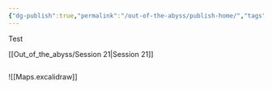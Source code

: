 ```yaml
---
{"dg-publish":true,"permalink":"/out-of-the-abyss/publish-home/","tags":["gardenEntry"],"dgHomeLink":true,"dgShowBacklinks":true,"dgShowLocalGraph":true}
---
```


Test

[[Out_of_the_abyss/Session 21\|Session 21]]

```

```


<style> .container {font-family: sans-serif; text-align: center;} .button-wrapper button {z-index: 1;height: 40px; width: 100px; margin: 10px;padding: 5px;} .excalidraw .App-menu_top .buttonList { display: flex;} .excalidraw-wrapper { height: 800px; margin: 50px; position: relative;} :root[dir="ltr"] .excalidraw .layer-ui__wrapper .zen-mode-transition.App-menu_bottom--transition-left {transform: none;} </style><script src="https://cdn.jsdelivr.net/npm/react@17/umd/react.production.min.js"></script><script src="https://cdn.jsdelivr.net/npm/react-dom@17/umd/react-dom.production.min.js"></script><script type="text/javascript" src="https://cdn.jsdelivr.net/npm/@excalidraw/excalidraw@0/dist/excalidraw.production.min.js"></script><div id="Publish_Home_2024-03-16_2202.56.excalidraw.md1"></div><script>(function(){const InitialData={"type":"excalidraw","version":2,"source":"https://github.com/zsviczian/obsidian-excalidraw-plugin/releases/tag/2.0.17","elements":[{"type":"freedraw","version":82,"versionNonce":60299728,"isDeleted":false,"id":"jkWMn-ZKHq98ldqbT5BqH","fillStyle":"solid","strokeWidth":2,"strokeStyle":"solid","roughness":1,"opacity":100,"angle":0,"x":-74,"y":-361.2421875,"strokeColor":"#1e1e1e","backgroundColor":"transparent","width":79,"height":89,"seed":1298051376,"groupIds":[],"frameId":null,"roundness":null,"boundElements":[],"updated":1710622983655,"link":null,"locked":false,"points":[[0,0],[-1,0],[-6,-2],[-16,-3],[-21,-3],[-25,-3],[-29,-3],[-33,-2],[-37,0],[-40,3],[-42,5],[-44,7],[-44,8],[-46,11],[-46,13],[-47,16],[-47,18],[-47,21],[-47,24],[-46,26],[-45,28],[-41,31],[-38,34],[-34,36],[-24,41],[-22,43],[-18,46],[-17,46],[-11,51],[-7,54],[-4,57],[-1,61],[1,65],[1,66],[1,68],[1,71],[0,74],[-1,76],[-3,79],[-5,81],[-8,83],[-10,84],[-13,85],[-17,86],[-22,86],[-25,86],[-29,86],[-34,85],[-36,83],[-36,82],[-37,80],[-39,74],[-40,69],[-40,58],[-40,47],[-39,43],[-38,41],[-37,41],[-36,41],[-32,41],[-27,41],[-13,41],[-5,41],[4,41],[23,38],[31,34],[32,32],[32,30],[32,27],[32,19],[29,11],[24,5],[19,0],[18,0],[17,0],[16,0],[15,0],[13,0],[12,0],[10,0],[10,0]],"lastCommittedPoint":null,"simulatePressure":true,"pressures":[]},{"type":"freedraw","version":21,"versionNonce":862738384,"isDeleted":false,"id":"uu-b0I5VvRjng73csA-kD","fillStyle":"solid","strokeWidth":2,"strokeStyle":"solid","roughness":1,"opacity":100,"angle":0,"x":-17,"y":-359.2421875,"strokeColor":"#1e1e1e","backgroundColor":"transparent","width":48,"height":41,"seed":1857963312,"groupIds":[],"frameId":null,"roundness":null,"boundElements":[],"updated":1710622985153,"link":null,"locked":false,"points":[[0,0],[0,3],[0,5],[0,14],[-2,27],[-4,33],[-4,34],[-4,36],[-4,37],[-4,38],[-4,40],[-4,41],[-2,41],[1,41],[6,41],[13,41],[29,41],[42,41],[44,41],[44,41]],"lastCommittedPoint":null,"simulatePressure":true,"pressures":[]},{"type":"freedraw","version":32,"versionNonce":193533904,"isDeleted":false,"id":"DtOPy7bgASBw10A2ZiY0W","fillStyle":"solid","strokeWidth":2,"strokeStyle":"solid","roughness":1,"opacity":100,"angle":0,"x":18,"y":-354.2421875,"strokeColor":"#1e1e1e","backgroundColor":"transparent","width":6,"height":54,"seed":749774640,"groupIds":[],"frameId":null,"roundness":null,"boundElements":[],"updated":1710622986361,"link":null,"locked":false,"points":[[0,0],[-1,0],[-2,0],[-2,3],[-3,7],[-3,9],[-4,11],[-4,13],[-6,21],[-6,23],[-6,24],[-6,28],[-6,29],[-6,30],[-6,33],[-6,35],[-6,36],[-6,37],[-6,38],[-6,39],[-6,40],[-6,42],[-6,43],[-6,44],[-6,46],[-6,47],[-6,49],[-6,50],[-6,51],[-6,54],[-6,54]],"lastCommittedPoint":null,"simulatePressure":true,"pressures":[]},{"id":"txmCmJmLzIQVcMeOpy5G1","type":"image","x":-92.5,"y":-481.86328125,"width":99,"height":99,"angle":0,"strokeColor":"transparent","backgroundColor":"transparent","fillStyle":"solid","strokeWidth":2,"strokeStyle":"solid","roughness":1,"opacity":100,"groupIds":[],"frameId":null,"roundness":null,"seed":878148400,"version":122,"versionNonce":938447664,"isDeleted":false,"boundElements":null,"updated":1710623426836,"link":null,"locked":false,"status":"pending","fileId":"8082bca23ff5714a0c71a15393c290c3313fa8c0","scale":[1,1]}],"appState":{"theme":"light","viewBackgroundColor":"#ffffff","currentItemStrokeColor":"#1e1e1e","currentItemBackgroundColor":"transparent","currentItemFillStyle":"solid","currentItemStrokeWidth":2,"currentItemStrokeStyle":"solid","currentItemRoughness":1,"currentItemOpacity":100,"currentItemFontFamily":1,"currentItemFontSize":20,"currentItemTextAlign":"left","currentItemStartArrowhead":null,"currentItemEndArrowhead":"arrow","scrollX":309.75,"scrollY":558.12109375,"zoom":{"value":2},"currentItemRoundness":"round","gridSize":null,"gridColor":{"Bold":"#C9C9C9FF","Regular":"#EDEDEDFF"},"currentStrokeOptions":null,"previousGridSize":null,"frameRendering":{"enabled":true,"clip":true,"name":true,"outline":true}},"files":{}};InitialData.scrollToContent=true;App=()=>{const e=React.useRef(null),t=React.useRef(null),[n,i]=React.useState({width:void 0,height:void 0});return React.useEffect(()=>{i({width:t.current.getBoundingClientRect().width,height:t.current.getBoundingClientRect().height});const e=()=>{i({width:t.current.getBoundingClientRect().width,height:t.current.getBoundingClientRect().height})};return window.addEventListener("resize",e),()=>window.removeEventListener("resize",e)},[t]),React.createElement(React.Fragment,null,React.createElement("div",{className:"excalidraw-wrapper",ref:t},React.createElement(ExcalidrawLib.Excalidraw,{ref:e,width:n.width,height:n.height,initialData:InitialData,viewModeEnabled:!0,zenModeEnabled:!0,gridModeEnabled:!1})))},excalidrawWrapper=document.getElementById("Publish_Home_2024-03-16_2202.56.excalidraw.md1");ReactDOM.render(React.createElement(App),excalidrawWrapper);})();</script>

![[Maps.excalidraw]]

<div id="Maps_-_Kopieexcalidraw.md2"></div><script>(function(){const InitialData={"type":"excalidraw","version":2,"source":"https://github.com/zsviczian/obsidian-excalidraw-plugin/releases/tag/2.0.17","elements":[{"type":"image","version":1144,"versionNonce":196485071,"isDeleted":false,"id":"Qo_m4hejBDRnYr2sAm9DZ","fillStyle":"hachure","strokeWidth":1,"strokeStyle":"solid","roughness":1,"opacity":100,"angle":0,"x":-246.23181626368932,"y":-435.55256131268584,"strokeColor":"transparent","backgroundColor":"transparent","width":2748.1616504392077,"height":1885.0671320981442,"seed":795328097,"groupIds":[],"frameId":null,"roundness":{"type":2},"boundElements":[],"updated":1690576705964,"link":null,"locked":true,"status":"saved","fileId":"d677eee279fb63ade75aeaae46cdda3a4a50af79","scale":[1,1]},{"type":"rectangle","version":30,"versionNonce":1520389615,"isDeleted":false,"id":"Ohi_8UKf-2YuZkAeKepD1","fillStyle":"solid","strokeWidth":4,"strokeStyle":"solid","roughness":1,"opacity":100,"angle":0,"x":1200.5,"y":426.84296874999995,"strokeColor":"#c92a2a","backgroundColor":"transparent","width":26,"height":24,"seed":374742728,"groupIds":[],"frameId":null,"roundness":{"type":3},"boundElements":[],"updated":1690576705964,"link":null,"locked":false},{"type":"rectangle","version":58,"versionNonce":473435265,"isDeleted":false,"id":"46LHWjiCasP_xgKdNI3ai","fillStyle":"hachure","strokeWidth":1,"strokeStyle":"solid","roughness":1,"opacity":100,"angle":0,"x":1544.3596205077379,"y":8.490560412242317,"strokeColor":"#000000","backgroundColor":"transparent","width":262.74578005789454,"height":520.5712271559037,"seed":489230730,"groupIds":[],"frameId":null,"roundness":{"type":3},"boundElements":[],"updated":1690576705964,"link":null,"locked":true},{"type":"text","version":432,"versionNonce":1078400399,"isDeleted":false,"id":"8xLIlrVq","fillStyle":"hachure","strokeWidth":1,"strokeStyle":"solid","roughness":1,"opacity":100,"angle":0,"x":1557.0917390489824,"y":35.59325116955645,"strokeColor":"#000000","backgroundColor":"transparent","width":252.79978942871094,"height":384,"seed":1947139722,"groupIds":[],"frameId":null,"roundness":null,"boundElements":[],"updated":1708120924588,"link":null,"locked":false,"fontSize":20,"fontFamily":1,"text":"- Aufgebrochen von \nSloubludop\n- Laternenfisch hat eine\nsehr schöne nackte Frau\ngefressen\n- Unfreiwillige Rückkehr \nnach Sloubludop\n- weiter in Richtung SW\n- Fischfang & neuer \nProviant\n- Tote Zwerge im Wasser\n- Fliegende \"Hexe\" über\ndem Wasser mit rosa \nNebel\n- Anlegen am Strand des\nDarklake","rawText":"- Aufgebrochen von \nSloubludop\n- Laternenfisch hat eine\nsehr schöne nackte Frau\ngefressen\n- Unfreiwillige Rückkehr \nnach Sloubludop\n- weiter in Richtung SW\n- Fischfang & neuer \nProviant\n- Tote Zwerge im Wasser\n- Fliegende \"Hexe\" über\ndem Wasser mit rosa \nNebel\n- Anlegen am Strand des\nDarklake","textAlign":"left","verticalAlign":"top","containerId":null,"originalText":"- Aufgebrochen von \nSloubludop\n- Laternenfisch hat eine\nsehr schöne nackte Frau\ngefressen\n- Unfreiwillige Rückkehr \nnach Sloubludop\n- weiter in Richtung SW\n- Fischfang & neuer \nProviant\n- Tote Zwerge im Wasser\n- Fliegende \"Hexe\" über\ndem Wasser mit rosa \nNebel\n- Anlegen am Strand des\nDarklake","lineHeight":1.2,"baseline":377},{"type":"diamond","version":22,"versionNonce":1835324513,"isDeleted":false,"id":"OoqElPpxTvc7PyOd6NGiN","fillStyle":"hachure","strokeWidth":1,"strokeStyle":"solid","roughness":1,"opacity":100,"angle":0,"x":1198.4207481328024,"y":430.3653317391223,"strokeColor":"#000000","backgroundColor":"transparent","width":12,"height":12,"seed":958969371,"groupIds":[],"frameId":null,"roundness":{"type":2},"boundElements":[],"updated":1690576705964,"link":null,"locked":false},{"type":"text","version":101,"versionNonce":462032609,"isDeleted":false,"id":"eGqvPuuE","fillStyle":"hachure","strokeWidth":1,"strokeStyle":"solid","roughness":1,"opacity":100,"angle":0,"x":1192.4207481328024,"y":403.8653317391223,"strokeColor":"#000000","backgroundColor":"transparent","width":130.65988159179688,"height":48,"seed":559294165,"groupIds":[],"frameId":null,"roundness":null,"boundElements":[],"updated":1708120924588,"link":null,"locked":false,"fontSize":20,"fontFamily":1,"text":"Laternenfisch\n","rawText":"Laternenfisch\n","textAlign":"left","verticalAlign":"top","containerId":null,"originalText":"Laternenfisch\n","lineHeight":1.2,"baseline":41},{"type":"rectangle","version":31,"versionNonce":829268033,"isDeleted":false,"id":"SIUd5TapuF7nEhzxyQA6U","fillStyle":"solid","strokeWidth":4,"strokeStyle":"solid","roughness":1,"opacity":100,"angle":0,"x":1116.5,"y":460.84296874999995,"strokeColor":"#c92a2a","backgroundColor":"transparent","width":33,"height":22,"seed":1524338376,"groupIds":[],"frameId":null,"roundness":{"type":3},"boundElements":[],"updated":1690576705964,"link":null,"locked":false},{"type":"rectangle","version":39,"versionNonce":1216688944,"isDeleted":false,"id":"MTjVaVDMExLl9gxDh82tI","fillStyle":"solid","strokeWidth":4,"strokeStyle":"solid","roughness":1,"opacity":100,"angle":0,"x":1039.642857142857,"y":428.1286830357142,"strokeColor":"#c92a2a","backgroundColor":"transparent","width":34,"height":19,"seed":1796933816,"groupIds":[],"frameId":null,"roundness":{"type":3},"boundElements":[],"updated":1710624613886,"link":null,"locked":false},{"type":"image","version":486,"versionNonce":909242401,"isDeleted":false,"id":"Q6t_qkCcD8jCVEw5ua34x","fillStyle":"hachure","strokeWidth":1,"strokeStyle":"solid","roughness":1,"opacity":70,"angle":0,"x":959.682156133829,"y":645.096875,"strokeColor":"transparent","backgroundColor":"transparent","width":41.390334572490765,"height":21.74609375000003,"seed":1014035989,"groupIds":[],"frameId":null,"roundness":null,"boundElements":[{"id":"aakkWBRlVRy9aztA_gIZL","type":"arrow"},{"id":"toGXkAhBBbwtnn9WTa0dj","type":"arrow"}],"updated":1690576705964,"link":null,"locked":false,"customData":{"legacyTextWrap":true},"status":"saved","fileId":"1dc118e2831cb0cf7ff52bd2b370f57e8f757f0b","scale":[1,1]},{"type":"freedraw","version":4,"versionNonce":1916624495,"isDeleted":false,"id":"j68yOpohwmApTUF1v_POv","fillStyle":"hachure","strokeWidth":1,"strokeStyle":"solid","roughness":1,"opacity":100,"angle":0,"x":1724,"y":99.24366319444442,"strokeColor":"#000000","backgroundColor":"transparent","width":0.0001,"height":0.0001,"seed":2133559715,"groupIds":[],"frameId":null,"roundness":null,"boundElements":[],"updated":1690576705964,"link":null,"locked":false,"points":[[0,0],[0.0001,0.0001]],"lastCommittedPoint":null,"simulatePressure":true,"pressures":[]},{"type":"arrow","version":331,"versionNonce":1637958657,"isDeleted":false,"id":"aakkWBRlVRy9aztA_gIZL","fillStyle":"hachure","strokeWidth":1,"strokeStyle":"solid","roughness":1,"opacity":100,"angle":0,"x":978.2401121713164,"y":633.5941964302663,"strokeColor":"#5c940d","backgroundColor":"transparent","width":77.45564961988555,"height":39.995728652021015,"seed":1245927552,"groupIds":[],"frameId":null,"roundness":{"type":2},"boundElements":[],"updated":1690576705964,"link":null,"locked":true,"startBinding":{"elementId":"Q6t_qkCcD8jCVEw5ua34x","focus":1.0855041031946446,"gap":11.502678569733689},"endBinding":null,"lastCommittedPoint":null,"startArrowhead":null,"endArrowhead":"arrow","points":[[0,0],[-21.57285324911659,-9.271215874759218],[-44.125492559323675,-2.060270194390938],[-60.456714128784,21.63283704110484],[-77.45564961988555,30.724512777261793]]},{"type":"arrow","version":1077,"versionNonce":1996863631,"isDeleted":false,"id":"toGXkAhBBbwtnn9WTa0dj","fillStyle":"hachure","strokeWidth":1,"strokeStyle":"solid","roughness":1,"opacity":100,"angle":0,"x":956.2799207061684,"y":657.6134918245946,"strokeColor":"#c92a2a","backgroundColor":"transparent","width":60.949827513161004,"height":51.51066031540118,"seed":873072181,"groupIds":[],"frameId":null,"roundness":{"type":2},"boundElements":[],"updated":1690576705964,"link":null,"locked":true,"startBinding":{"elementId":"Q6t_qkCcD8jCVEw5ua34x","focus":0.06548310122437531,"gap":3.402235427660628},"endBinding":null,"lastCommittedPoint":null,"startArrowhead":null,"endArrowhead":"arrow","points":[[0,0],[2.369772994945798,-0.08673410653531949],[-6.584223466472956,-7.2704214007561525],[-14.344353733035874,1.9657479775277755],[-22.10448399959879,23.516809860190275],[-33.44621285072922,31.726738196442653],[-58.580054518215206,44.24023891464503]]},{"type":"image","version":1454,"versionNonce":800791521,"isDeleted":false,"id":"eSYedHQfN-GAwYjLQzIFU","fillStyle":"hachure","strokeWidth":1,"strokeStyle":"solid","roughness":1,"opacity":100,"angle":0,"x":554.9037328094304,"y":695.2056885109,"strokeColor":"transparent","backgroundColor":"transparent","width":54.22857142857143,"height":36.037974683544306,"seed":1910020224,"groupIds":[],"frameId":null,"roundness":null,"boundElements":[],"updated":1690576705964,"link":null,"locked":false,"status":"saved","fileId":"26cb4b013720aac04bda0fc337d6217d44d4388e","scale":[1,1]},{"type":"freedraw","version":21,"versionNonce":301846191,"isDeleted":false,"id":"v3rzbkdl_Ady0slgKfuE3","fillStyle":"hachure","strokeWidth":1,"strokeStyle":"solid","roughness":1,"opacity":100,"angle":0,"x":815.9037328094304,"y":749.7436631944444,"strokeColor":"#000000","backgroundColor":"transparent","width":21,"height":14,"seed":1203896097,"groupIds":[],"frameId":null,"roundness":null,"boundElements":[],"updated":1690576705964,"link":null,"locked":false,"points":[[0,0],[-2,1],[-4,2],[-6,3],[-8,4],[-10,5],[-12,6],[-13,7],[-14,8],[-15,9],[-17,9],[-17,10],[-18,11],[-20,11],[-21,12],[-21,14],[-20,14],[-19,14],[-19,14]],"lastCommittedPoint":null,"simulatePressure":true,"pressures":[]},{"type":"freedraw","version":22,"versionNonce":1888417729,"isDeleted":false,"id":"n4CJK4KMpfn-3RqupCBOK","fillStyle":"hachure","strokeWidth":1,"strokeStyle":"solid","roughness":1,"opacity":100,"angle":0,"x":793.9037328094304,"y":741.7436631944444,"strokeColor":"#000000","backgroundColor":"transparent","width":24,"height":23,"seed":42056161,"groupIds":[],"frameId":null,"roundness":null,"boundElements":[],"updated":1690576705964,"link":null,"locked":false,"points":[[0,0],[1,1],[1,2],[2,3],[2,4],[4,6],[5,7],[5,8],[7,10],[10,13],[11,14],[14,16],[16,17],[18,18],[19,18],[20,19],[21,21],[22,22],[24,23],[24,23]],"lastCommittedPoint":null,"simulatePressure":true,"pressures":[]},{"type":"text","version":107,"versionNonce":1158384559,"isDeleted":false,"id":"wgyVAT18","fillStyle":"hachure","strokeWidth":1,"strokeStyle":"solid","roughness":1,"opacity":100,"angle":0,"x":821.9037328094304,"y":745.6436570909287,"strokeColor":"#000000","backgroundColor":"transparent","width":246.07981872558594,"height":24,"seed":1718764010,"groupIds":[],"frameId":null,"roundness":null,"boundElements":[],"updated":1708120924588,"link":null,"locked":false,"fontSize":20,"fontFamily":1,"text":"Drachenkadaver im Kokon","rawText":"Drachenkadaver im Kokon","textAlign":"left","verticalAlign":"top","containerId":null,"originalText":"Drachenkadaver im Kokon","lineHeight":1.2,"baseline":17},{"type":"freedraw","version":74,"versionNonce":1178359713,"isDeleted":false,"id":"BMbTEWz1HB_hRdNiRalsq","fillStyle":"hachure","strokeWidth":1,"strokeStyle":"solid","roughness":1,"opacity":100,"angle":0,"x":718.9037328094304,"y":783.7436631944444,"strokeColor":"#000000","backgroundColor":"transparent","width":18,"height":17,"seed":608031215,"groupIds":[],"frameId":null,"roundness":null,"boundElements":[],"updated":1690576705964,"link":null,"locked":false,"points":[[0,0],[-2,0],[-3,-1],[-5,-1],[-6,-2],[-8,-2],[-9,-2],[-10,-2],[-12,-2],[-13,-2],[-14,-2],[-15,-2],[-16,-2],[-17,-2],[-17,-1],[-17,0],[-17,1],[-17,2],[-16,3],[-16,4],[-16,5],[-15,6],[-14,7],[-13,9],[-12,11],[-11,12],[-11,13],[-11,14],[-10,14],[-9,14],[-8,14],[-7,14],[-6,14],[-5,14],[-3,13],[-3,12],[-1,11],[0,10],[0,8],[1,7],[1,5],[1,4],[1,2],[1,1],[1,0],[1,-1],[0,-2],[-1,-3],[-2,-3],[-3,-3],[-4,-3],[-5,-3],[-6,-3],[0,0]],"lastCommittedPoint":null,"simulatePressure":true,"pressures":[]},{"type":"text","version":73,"versionNonce":201820865,"isDeleted":false,"id":"kkIsqNeK","fillStyle":"hachure","strokeWidth":1,"strokeStyle":"solid","roughness":1,"opacity":100,"angle":0,"x":661.9037328094304,"y":795.7436631944444,"strokeColor":"#000000","backgroundColor":"transparent","width":116.43988037109375,"height":24,"seed":1669399919,"groupIds":[],"frameId":null,"roundness":null,"boundElements":[],"updated":1708120924588,"link":null,"locked":false,"fontSize":20,"fontFamily":1,"text":"Spinnengrube","rawText":"Spinnengrube","textAlign":"left","verticalAlign":"top","containerId":null,"originalText":"Spinnengrube","lineHeight":1.2,"baseline":17},{"type":"text","version":121,"versionNonce":1109147087,"isDeleted":false,"id":"iT0nLcBh","fillStyle":"hachure","strokeWidth":1,"strokeStyle":"solid","roughness":1,"opacity":100,"angle":0,"x":475.01801852371614,"y":640.7246758526721,"strokeColor":"#d9480f","backgroundColor":"transparent","width":116.17990112304688,"height":24,"seed":359853830,"groupIds":[],"frameId":null,"roundness":null,"boundElements":[],"updated":1708120924588,"link":null,"locked":false,"fontSize":20,"fontFamily":1,"text":"Gracklstugh","rawText":"Gracklstugh","textAlign":"left","verticalAlign":"top","containerId":null,"originalText":"Gracklstugh","lineHeight":1.2,"baseline":17},{"type":"rectangle","version":63,"versionNonce":122255631,"isDeleted":false,"id":"1gozVsi80k_7cMhXUgSzF","fillStyle":"hachure","strokeWidth":1,"strokeStyle":"solid","roughness":1,"opacity":100,"angle":0,"x":1547.589447095145,"y":673.2961044241008,"strokeColor":"#000000","backgroundColor":"transparent","width":283,"height":298,"seed":114764443,"groupIds":[],"frameId":null,"roundness":{"type":3},"boundElements":[{"type":"text","id":"fTUtQP97"}],"updated":1690576705964,"link":null,"locked":false,"customData":{"legacyTextWrap":true}},{"type":"text","version":43,"versionNonce":1688779728,"isDeleted":false,"id":"fTUtQP97","fillStyle":"hachure","strokeWidth":1,"strokeStyle":"solid","roughness":1,"opacity":100,"angle":0,"x":1552.589447095145,"y":678.2961044241008,"strokeColor":"#000000","backgroundColor":"transparent","width":250.2198028564453,"height":24,"seed":2041426421,"groupIds":[],"frameId":null,"roundness":null,"boundElements":[],"updated":1710624306092,"link":null,"locked":false,"fontSize":20,"fontFamily":1,"text":" Eldeth Feldrun - Zwergin","rawText":" Eldeth Feldrun - Zwergin","textAlign":"left","verticalAlign":"top","containerId":"1gozVsi80k_7cMhXUgSzF","originalText":" Eldeth Feldrun - Zwergin","lineHeight":1.2,"baseline":17},{"type":"text","version":68,"versionNonce":724208289,"isDeleted":false,"id":"PcUMGxTg","fillStyle":"hachure","strokeWidth":1,"strokeStyle":"solid","roughness":1,"opacity":100,"angle":0,"x":700.1096856990091,"y":84.62466974915651,"strokeColor":"#000000","backgroundColor":"transparent","width":115.43988037109375,"height":25,"seed":1820773818,"groupIds":[],"frameId":null,"roundness":null,"boundElements":[],"updated":1708120924588,"link":null,"locked":false,"fontSize":20,"fontFamily":1,"text":"Tiefengnome","rawText":"Tiefengnome","textAlign":"left","verticalAlign":"top","containerId":null,"originalText":"Tiefengnome","lineHeight":1.25,"baseline":18},{"type":"ellipse","version":41,"versionNonce":930857295,"isDeleted":false,"id":"cKBPhvml6LujCJCk4ZrtO","fillStyle":"hachure","strokeWidth":1,"strokeStyle":"solid","roughness":1,"opacity":100,"angle":0,"x":739.724635019085,"y":48.34324473593977,"strokeColor":"#c92a2a","backgroundColor":"transparent","width":5.105185766029081,"height":6.062408097159455,"seed":555113505,"groupIds":[],"frameId":null,"roundness":{"type":2},"boundElements":[],"updated":1690576705964,"link":null,"locked":false},{"type":"text","version":202,"versionNonce":1519496175,"isDeleted":false,"id":"yJvUBq8Z","fillStyle":"hachure","strokeWidth":1,"strokeStyle":"solid","roughness":1,"opacity":100,"angle":0,"x":1231.109685699009,"y":76.62466974915651,"strokeColor":"#d9480f","backgroundColor":"transparent","width":226.27980041503906,"height":25,"seed":1559360442,"groupIds":[],"frameId":null,"roundness":null,"boundElements":[],"updated":1708120924588,"link":null,"locked":false,"fontSize":20,"fontFamily":1,"text":"Hier sind irgendwo Drow","rawText":"Hier sind irgendwo Drow","textAlign":"left","verticalAlign":"top","containerId":null,"originalText":"Hier sind irgendwo Drow","lineHeight":1.25,"baseline":18},{"type":"ellipse","version":73,"versionNonce":2040653473,"isDeleted":false,"id":"iyJFZWCNdy9ocsqlsiSiw","fillStyle":"hachure","strokeWidth":1,"strokeStyle":"solid","roughness":1,"opacity":100,"angle":0,"x":741.5457291678613,"y":1049.960772662785,"strokeColor":"#e03131","backgroundColor":"transparent","width":44,"height":49,"seed":2017288002,"groupIds":[],"frameId":null,"roundness":{"type":2},"boundElements":[],"updated":1690576705964,"link":null,"locked":false},{"type":"text","version":100,"versionNonce":195011137,"isDeleted":false,"id":"5ECSPGsD","fillStyle":"hachure","strokeWidth":1,"strokeStyle":"solid","roughness":1,"opacity":100,"angle":0,"x":690.5457291678613,"y":1028.960772662785,"strokeColor":"#e03131","backgroundColor":"transparent","width":157.41986083984375,"height":25,"seed":2134028674,"groupIds":[],"frameId":null,"roundness":null,"boundElements":[],"updated":1708120924589,"link":null,"locked":false,"fontSize":20,"fontFamily":1,"text":"Ghohlbrorn's lair","rawText":"Ghohlbrorn's lair","textAlign":"left","verticalAlign":"top","containerId":null,"originalText":"Ghohlbrorn's lair","lineHeight":1.25,"baseline":18},{"type":"ellipse","version":38,"versionNonce":998208097,"isDeleted":false,"id":"sY3Ga-q1mOY5pQRYxICYx","fillStyle":"hachure","strokeWidth":1,"strokeStyle":"solid","roughness":1,"opacity":100,"angle":0,"x":850.9283473306244,"y":1087.271906837077,"strokeColor":"#e03131","backgroundColor":"transparent","width":67.7243509028981,"height":77.1015687202223,"seed":1192241822,"groupIds":[],"frameId":null,"roundness":{"type":2},"boundElements":[],"updated":1690576705964,"link":null,"locked":false},{"type":"text","version":86,"versionNonce":1054061089,"isDeleted":false,"id":"J1UtBJvF","fillStyle":"hachure","strokeWidth":1,"strokeStyle":"solid","roughness":1,"opacity":100,"angle":0,"x":837.3834771500449,"y":1067.4755581116144,"strokeColor":"#e03131","backgroundColor":"transparent","width":117.83990478515625,"height":25,"seed":1080814018,"groupIds":[],"frameId":null,"roundness":null,"boundElements":[],"updated":1708120924589,"link":null,"locked":false,"fontSize":20,"fontFamily":1,"text":"Klingenbasar","rawText":"Klingenbasar","textAlign":"left","verticalAlign":"top","containerId":null,"originalText":"Klingenbasar","lineHeight":1.25,"baseline":18},{"id":"r8aD8Mov","type":"text","x":802.1347232416288,"y":-459.42524526361365,"width":63.919921875,"height":25,"angle":0,"strokeColor":"#1e1e1e","backgroundColor":"transparent","fillStyle":"solid","strokeWidth":2,"strokeStyle":"solid","roughness":1,"opacity":100,"groupIds":[],"frameId":null,"roundness":null,"seed":1757014992,"version":7,"versionNonce":1699140912,"isDeleted":false,"boundElements":null,"updated":1710624660901,"link":null,"locked":false,"text":"sdfdsf","rawText":"sdfdsf","fontSize":20,"fontFamily":1,"textAlign":"left","verticalAlign":"top","baseline":18,"containerId":null,"originalText":"sdfdsf","lineHeight":1.25},{"id":"Pld79E05","type":"text","x":942.1347232416288,"y":-447.99667383504226,"width":10,"height":25,"angle":0,"strokeColor":"#1e1e1e","backgroundColor":"transparent","fillStyle":"solid","strokeWidth":2,"strokeStyle":"solid","roughness":1,"opacity":100,"groupIds":[],"frameId":null,"roundness":null,"seed":793242416,"version":2,"versionNonce":1912546768,"isDeleted":true,"boundElements":null,"updated":1710624658972,"link":null,"locked":false,"text":"","rawText":"","fontSize":20,"fontFamily":1,"textAlign":"left","verticalAlign":"top","baseline":18,"containerId":null,"originalText":"","lineHeight":1.25}],"appState":{"theme":"light","viewBackgroundColor":"#ffffff","currentItemStrokeColor":"#1e1e1e","currentItemBackgroundColor":"transparent","currentItemFillStyle":"solid","currentItemStrokeWidth":2,"currentItemStrokeStyle":"solid","currentItemRoughness":1,"currentItemOpacity":100,"currentItemFontFamily":1,"currentItemFontSize":20,"currentItemTextAlign":"left","currentItemStartArrowhead":null,"currentItemEndArrowhead":"arrow","scrollX":373.5795624726568,"scrollY":855.1841738350422,"zoom":{"value":0.35000000000000003},"currentItemRoundness":"round","gridSize":null,"gridColor":{"Bold":"#C9C9C9FF","Regular":"#EDEDEDFF"},"currentStrokeOptions":null,"previousGridSize":null,"frameRendering":{"enabled":true,"clip":true,"name":true,"outline":true}},"files":{}};InitialData.scrollToContent=true;App=()=>{const e=React.useRef(null),t=React.useRef(null),[n,i]=React.useState({width:void 0,height:void 0});return React.useEffect(()=>{i({width:t.current.getBoundingClientRect().width,height:t.current.getBoundingClientRect().height});const e=()=>{i({width:t.current.getBoundingClientRect().width,height:t.current.getBoundingClientRect().height})};return window.addEventListener("resize",e),()=>window.removeEventListener("resize",e)},[t]),React.createElement(React.Fragment,null,React.createElement("div",{className:"excalidraw-wrapper",ref:t},React.createElement(ExcalidrawLib.Excalidraw,{ref:e,width:n.width,height:n.height,initialData:InitialData,viewModeEnabled:!0,zenModeEnabled:!0,gridModeEnabled:!1})))},excalidrawWrapper=document.getElementById("Maps_-_Kopieexcalidraw.md2");ReactDOM.render(React.createElement(App),excalidrawWrapper);})();</script>